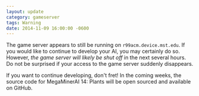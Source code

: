 ```yaml
---
layout: update
category: gameserver
tags: Warning
date: 2014-11-09 16:00:00 -0600
---
```


The game server appears to still be running on ``r99acm.device.mst.edu``. If you
would like to continue to develop your AI, you may certainly do so. However,
*the game server will likely be shut off* in the next several hours. Do not be
surprised if your access to the game server suddenly disappears.

If you want to continue developing, don't fret! In the coming weeks, the source
code for MegaMinerAI 14: Plants will be open sourced and available on GitHub.
